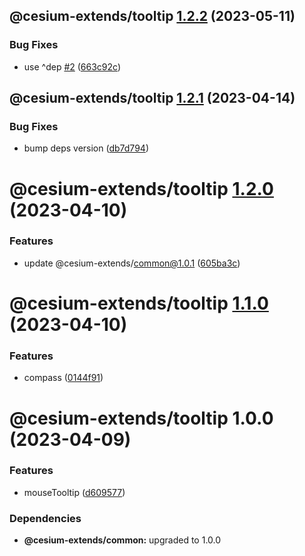 ## @cesium-extends/tooltip [1.2.2](https://github.com/hongfaqiu/cesium-extends/compare/@cesium-extends/tooltip@1.2.1...@cesium-extends/tooltip@1.2.2) (2023-05-11)


### Bug Fixes

* use ^dep [#2](https://github.com/hongfaqiu/cesium-extends/issues/2) ([663c92c](https://github.com/hongfaqiu/cesium-extends/commit/663c92c0718c12174f45305a3b18d9fadcaf4ba2))

## @cesium-extends/tooltip [1.2.1](https://github.com/hongfaqiu/cesium-extends/compare/@cesium-extends/tooltip@1.2.0...@cesium-extends/tooltip@1.2.1) (2023-04-14)


### Bug Fixes

* bump deps version ([db7d794](https://github.com/hongfaqiu/cesium-extends/commit/db7d7947d13e82b85387a6c72b6a8c095aca62ec))

# @cesium-extends/tooltip [1.2.0](https://github.com/hongfaqiu/cesium-extends/compare/@cesium-extends/tooltip@1.1.0...@cesium-extends/tooltip@1.2.0) (2023-04-10)


### Features

* update @cesium-extends/common@1.0.1 ([605ba3c](https://github.com/hongfaqiu/cesium-extends/commit/605ba3c4995f548381aa573c4f18926ef8b7e7fb))

# @cesium-extends/tooltip [1.1.0](https://github.com/hongfaqiu/cesium-extends/compare/@cesium-extends/tooltip@1.0.0...@cesium-extends/tooltip@1.1.0) (2023-04-10)


### Features

* compass ([0144f91](https://github.com/hongfaqiu/cesium-extends/commit/0144f919fc1e269554b6780bc1f601555ff72f98))

# @cesium-extends/tooltip 1.0.0 (2023-04-09)


### Features

* mouseTooltip ([d609577](https://github.com/hongfaqiu/cesium-extends/commit/d609577014bd20596a63424cab6c0eaf3973134f))





### Dependencies

* **@cesium-extends/common:** upgraded to 1.0.0
